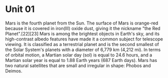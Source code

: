 # Unit 01

Mars is the fourth planet from the Sun. The surface of Mars is orange-red because it is covered in iron(III) oxide dust, giving it the nickname "the Red Planet".[22][23] Mars is among the brightest objects in Earth's sky, and its high-contrast albedo features have made it a common subject for telescope viewing. It is classified as a terrestrial planet and is the second smallest of the Solar System's planets with a diameter of 6,779 km (4,212 mi). In terms of orbital motion, a Martian solar day (sol) is equal to 24.6 hours, and a Martian solar year is equal to 1.88 Earth years (687 Earth days). Mars has two natural satellites that are small and irregular in shape: Phobos and Deimos.